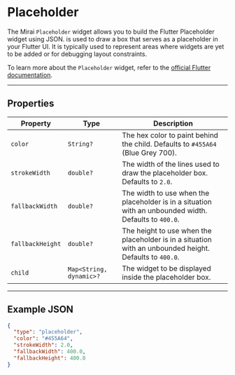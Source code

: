 # Placeholder

The Mirai `Placeholder` widget allows you to build the Flutter Placeholder widget using JSON.
is used to draw a box that serves as a placeholder in your Flutter UI. It is typically used to represent areas where widgets are yet to be added or for debugging layout constraints.

To learn more about the `Placeholder` widget, refer to the [official Flutter documentation](https://api.flutter.dev/flutter/widgets/Placeholder-class.html).

---

## Properties

| Property         | Type                    | Description                                                                                             |
| ---------------- | ----------------------- | ------------------------------------------------------------------------------------------------------- |
| `color`          | `String?`               | The hex color to paint behind the child. Defaults to `#455A64` (Blue Grey 700).                         |
| `strokeWidth`    | `double?`               | The width of the lines used to draw the placeholder box. Defaults to `2.0`.                             |
| `fallbackWidth`  | `double?`               | The width to use when the placeholder is in a situation with an unbounded width. Defaults to `400.0`.   |
| `fallbackHeight` | `double?`               | The height to use when the placeholder is in a situation with an unbounded height. Defaults to `400.0`. |
| `child`          | `Map<String, dynamic>?` | The widget to be displayed inside the placeholder box.                                                  |

---

## Example JSON

```json
{
  "type": "placeholder",
  "color": "#455A64",
  "strokeWidth": 2.0,
  "fallbackWidth": 400.0,
  "fallbackHeight": 400.0
}
```
